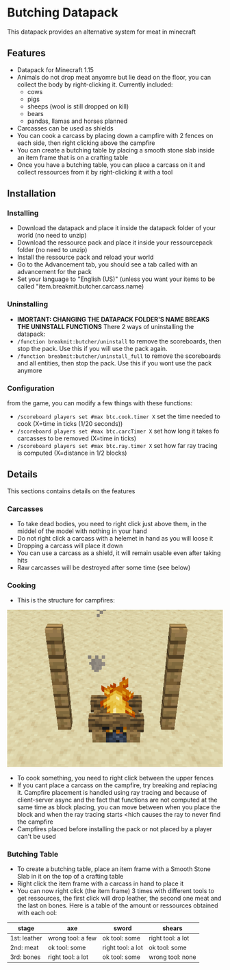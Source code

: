 # Butching Datapack

This datapack provides an alternative system for meat in minecraft

## Features
* Datapack for Minecraft 1.15
* Animals do not drop meat anyomre but lie dead on the floor, you can collect the body by right-clicking it. Currently included:
   * cows
   * pigs
   * sheeps (wool is still dropped on kill)
   * bears
   * pandas, llamas and horses planned
* Carcasses can be used as shields
* You can cook a carcass by placing down a campfire with 2 fences on each side, then right clicking above the campfire
* You can create a butching table by placing a smooth stone slab inside an item frame that is on a crafting table
* Once you have a butching table, you can place a carcass on it and collect ressources from it by right-clicking it with a tool

## Installation
### Installing
* Download the datapack and place it inside the datapack folder of your world (no need to unzip)
* Download the ressource pack and place it inside your ressourcepack folder (no need to unzip)
* Install the ressource pack and reload your world
* Go to the Advancement tab, you should see a tab called <Installed Datapacks> with an advancement for the pack
* Set your language to "English (US)" (unless you want your items to be called "item.breakmit.butcher.carcass.name)
### Uninstalling
  * __IMORTANT: CHANGING THE DATAPACK FOLDER'S NAME BREAKS THE UNINSTALL FUNCTIONS__
There 2 ways of uninstalling the datapack:
* ```/function breakmit:butcher/uninstall``` to remove the scoreboards, then stop the pack. Use this if you will use the pack again.
* ```/function breabmit:butcher/uninstall_full``` to remove the scoreboards and all entities, then stop the pack. Use this if you wont use the pack anymore
### Configuration
from the game, you can modify a few things with these functions:
* `/scoreboard players set #max btc.cook.timer X` set the time needed to cook (X=time in ticks (1/20 seconds))
* `/scoreboard players set #max btc.carcTimer X` set how long it takes fo carcasses to be removed (X=time in ticks)
* `/scoreboard players set #max btc.ray.timer X` set how far ray tracing is computed (X=distance in 1/2 blocks)

## Details
This sections contains details on the features
### Carcasses
 * To take dead bodies, you need to right click just above them, in the middel of the model with nothing in your hand
 * Do not right click a carcass with a helemet in hand as you will loose it
 * Dropping a carcass will place it down
 * You can use a carcass as a shield, it will remain usable even after taking hits
 * Raw carcasses will be destroyed after some time (see below)
### Cooking
* This is the structure for campfires:

![](https://github.com/Breakmit/Datapacks/blob/master/Butching/examples/campfire.png)

* To cook something, you need to right click between the upper fences
* If you cant place a carcass on the campfire, try breaking and replacing it. Campfire placement is handled using ray tracing and because of client-server async and the fact that functions are not computed at the same time as block placing, you can move between when you place the block and when the ray tracing starts <hich causes the ray to never find the campfire
* Campfires placed before installing the pack or not placed by a player can't be used
### Butching Table
* To create a butching table, place an item frame with a Smooth Stone Slab in it on the top of a crafting table
* Right click the item frame with a carcass in hand to place it
* You can now right click (the item frame) 3 times with different tools to get ressources, the first click will drop leather, the second one meat and the last on bones. Here is a table of the amount or ressources obtained with each ool:

stage|axe|sword|shears
--|---|-----|----- 
1st: leather|wrong tool: a few|ok tool: some|right tool: a lot
2nd: meat|ok tool: some|right tool: a lot|ok tool: some
3rd: bones|right tool: a lot|ok tool: some|wrong tool: none

